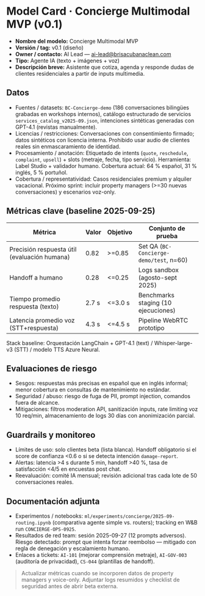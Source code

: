 # Model Card · Concierge Multimodal MVP (v0.1)

- **Nombre del modelo:** Concierge Multimodal MVP
- **Versión / tag:** v0.1 (diseño)
- **Owner / contacto:** AI Lead — ai-lead@brisacubanaclean.com
- **Tipo:** Agente IA (texto + imágenes + voz)
- **Descripción breve:** Asistente que cotiza, agenda y responde dudas de clientes residenciales a partir de inputs multimedia.

## Datos
- Fuentes / datasets: `BC-Concierge-demo` (186 conversaciones bilingües grabadas en workshops internos), catálogo estructurado de servicios `services_catalog_v2025-09.json`, intenciones sintéticas generadas con GPT-4.1 (revistas manualmente).
- Licencias / restricciones: Conversaciones con consentimiento firmado; datos sintéticos con licencia interna. Prohibido usar audio de clientes reales sin enmascaramiento de identidad.
- Procesamiento / anotación: Etiquetado de intents (`quote`, `reschedule`, `complaint`, `upsell`) + slots (metraje, fecha, tipo servicio). Herramienta: Label Studio + validador humano. Cobertura actual: 64 % español, 31 % inglés, 5 % portuñol.
- Cobertura / representatividad: Casos residenciales premium y alquiler vacacional. Próximo sprint: incluir property managers (>=30 nuevas conversaciones) y escenarios voz-only.

## Métricas clave (baseline 2025-09-25)
| Métrica | Valor | Objetivo | Conjunto de prueba |
|---------|-------|----------|--------------------|
| Precisión respuesta útil (evaluación humana) | 0.82 | >=0.85 | Set QA (`BC-Concierge-demo/test`, n=60) |
| Handoff a humano | 0.28 | <=0.25 | Logs sandbox (agosto-sept 2025) |
| Tiempo promedio respuesta (texto) | 2.7 s | <=3.0 s | Benchmarks staging (10 ejecuciones) |
| Latencia promedio voz (STT+respuesta) | 4.3 s | <=4.5 s | Pipeline WebRTC prototipo |

Stack baseline: Orquestación LangChain + GPT-4.1 (text) / Whisper-large-v3 (STT) / modelo TTS Azure Neural.

## Evaluaciones de riesgo
- Sesgos: respuestas más precisas en español que en inglés informal; menor cobertura en consultas de mantenimiento no estándar.
- Seguridad / abuso: riesgo de fuga de PII, prompt injection, comandos fuera de alcance.
- Mitigaciones: filtros moderation API, sanitización inputs, rate limiting voz 10 req/min, almacenamiento de logs 30 días con anonimización parcial.

## Guardrails y monitoreo
- Límites de uso: solo clientes beta (lista blanca). Handoff obligatorio si el score de confianza <0.6 o si se detecta intención `damage-report`.
- Alertas: latencia >4 s durante 5 min, handoff >40 %, tasa de satisfacción <4/5 en encuestas post chat.
- Reevaluación: comité IA mensual; revisión adicional tras cada lote de 50 conversaciones reales.

## Documentación adjunta
- Experimentos / notebooks: `ml/experiments/concierge/2025-09-routing.ipynb` (comparativa agente simple vs. routers); tracking en W&B run `CONCIERGE-OPS-0925`.
- Resultados de red team: sesión 2025-09-27 (12 prompts adversos). Riesgo detectado: prompt que intenta forzar reembolso — mitigado con regla de denegación y escalamiento humano.
- Enlaces a tickets: `AI-101` (mejorar comprensión metraje), `AI-GOV-003` (auditoría de privacidad), `CS-044` (plantillas de handoff).

> Actualizar métricas cuando se incorporen datos de property managers y voice-only. Adjuntar logs resumidos y checklist de seguridad antes de abrir beta externa.
